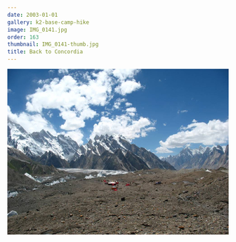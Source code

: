 ```yaml
---
date: 2003-01-01
gallery: k2-base-camp-hike
image: IMG_0141.jpg
order: 163
thumbnail: IMG_0141-thumb.jpg
title: Back to Concordia
---
```


![Back to Concordia](./IMG_0141.jpg)